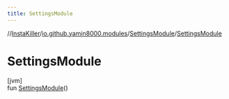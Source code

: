 ```yaml
---
title: SettingsModule
---
```

//[InstaKiller](../../../index.html)/[io.github.yamin8000.modules](../index.html)/[SettingsModule](index.html)/[SettingsModule](-settings-module.html)



# SettingsModule



[jvm]\
fun [SettingsModule](-settings-module.html)()




